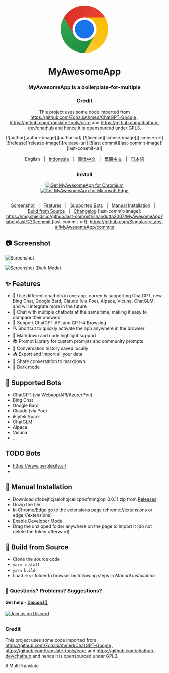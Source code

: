 <p align="center">
    <img src="./src/assets/icon.png" width="150">
</p>

<h1 align="center">MyAwesomeApp</h1>

<div align="center">

### MyAwesomeApp is a boilerplate-for-multiple


### Credit

This project uses some code imported from https://github.com/ZohaibAhmed/ChatGPT-Google , https://github.com/translate-tools/core and https://github.com/chathub-dev/chathub and hence it is opensourced under GPL3.


[![author][author-image]][author-url]
[![license][license-image]][license-url]
[![release][release-image]][release-url]
[![last commit][last-commit-image]][last-commit-url]

English &nbsp;&nbsp;|&nbsp;&nbsp; [Indonesia](README_IN.md) &nbsp;&nbsp;|&nbsp;&nbsp; [简体中文](README_ZH-CN.md) &nbsp;&nbsp;|&nbsp;&nbsp; [繁體中文](README_ZH-TW.md) &nbsp;&nbsp;|&nbsp;&nbsp; [日本語](README_JA.md)

##

### Install

<a href="https://chrome.google.com/webstore/detail/"><img src="https://user-images.githubusercontent.com/64502893/231991498-8df6dd63-727c-41d0-916f-c90c15127de3.png" width="200" alt="Get MyAwesomeApp for Chromium"></a>
<a href="https://microsoftedge.microsoft.com/addons/detail/"><img src="https://user-images.githubusercontent.com/64502893/231991158-1b54f831-2fdc-43b6-bf9a-f894000e5aa8.png" width="160" alt="Get MyAwesomeApp for Microsoft Edge"></a>

##

[Screenshot](#-screenshot) &nbsp;&nbsp;|&nbsp;&nbsp; [Features](#-features) &nbsp;&nbsp;|&nbsp;&nbsp; [Supported Bots](#-supported-bots) &nbsp;&nbsp;|&nbsp;&nbsp; [Manual Installation](#-manual-installation) &nbsp;&nbsp;|&nbsp;&nbsp; [Build from Source](#-build-from-source) &nbsp;&nbsp;|&nbsp;&nbsp; [Changelog](#-changelog)
[last-commit-image]: https://img.shields.io/github/last-commit/ishandutta2007/MyAwesomeApp?label=last%20commit
[last-commit-url]: https://github.com/SingularityLabs-ai/MyAwesomeApp/commits

</div>

##

## 📷 Screenshot

![Screenshot](screenshots/light_1280x800.png?raw=true)

![Screenshot (Dark Mode)](screenshots/dark_1280x800.png?raw=true)

## ✨ Features

- 🤖 Use different chatbots in one app, currently supporting ChatGPT, new Bing Chat, Google Bard, Claude (via Poe), Alpaca, Vicuna, ChatGLM, and will integrate more in the future
- 💬 Chat with multiple chatbots at the same time, making it easy to compare their answers
- 🚀 Support ChatGPT API and GPT-4 Browsing
- 🔍 Shortcut to quickly activate the app anywhere in the browser
- 🎨 Markdown and code highlight support
- 📚 Prompt Library for custom prompts and community prompts
- 💾 Conversation history saved locally
- 📥 Export and Import all your data
- 🔗 Share conversation to markdown
- 🌙 Dark mode

## 🤖 Supported Bots

* ChatGPT (via Webapp/API/Azure/Poe)
* Bing Chat
* Google Bard
* Claude (via Poe)
* iFlytek Spark
* ChatGLM
* Alpaca
* Vicuna
* ...

## TODO Bots

* https://www.perplexity.ai/
* 

## 🔧 Manual Installation

- Download dfobejficjaelohpjceiicphofmmglop_0.0.11.zip from [Releases](https://github.com/SingularityLabs-ai/MyAwesomeApp-mini/Releases)
- Unzip the file
- In Chrome/Edge go to the extensions page (chrome://extensions or edge://extensions)
- Enable Developer Mode
- Drag the unzipped folder anywhere on the page to import it (do not delete the folder afterward)

## 🔨 Build from Source

- Clone the source code
- `yarn install`
- `yarn build`
- Load `dist` folder to browser by following steps in _Manual Installation_


##

### 🤔 Questions? Problems? Suggestions?

#### Get help - [Discord 💬](https://discord.gg/jc4xtF58Ve)

[![Join us on Discord](https://invidget.switchblade.xyz/jc4xtF58Ve)](https://discord.gg/jc4xtF58Ve)

##

### Credit

This project uses some code imported from https://github.com/ZohaibAhmed/ChatGPT-Google , https://github.com/translate-tools/core and https://github.com/chathub-dev/chathub and hence it is opensourced under GPL3.

#   M u l t i T r a n s l a t e 
 
 